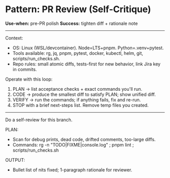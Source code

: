 # Pattern: PR Review (Self-Critique)

**Use-when:** pre-PR polish
**Success:** tighten diff + rationale note

---

Context:
- OS: Linux (WSL/devcontainer). Node=LTS+pnpm. Python=.venv+pytest.
- Tools available: rg, jq, pnpm, pytest, docker, kubectl, helm, git, scripts/run_checks.sh.
- Repo rules: small atomic diffs, tests-first for new behavior, link Jira key in commits.

Operate with this loop:
1) PLAN → list acceptance checks + exact commands you'll run.
2) CODE → produce the smallest diff to satisfy PLAN; show unified diff.
3) VERIFY → run the commands; if anything fails, fix and re-run.
4) STOP with a brief next-steps list. Remove temp files you created.

---

Do a self-review for this branch.

PLAN:
- Scan for debug prints, dead code, drifted comments, too-large diffs.
- Commands: rg -n "TODO|FIXME|console\.log" ; pnpm lint ; scripts/run_checks.sh

OUTPUT:
- Bullet list of nits fixed; 1-paragraph rationale for reviewer.
